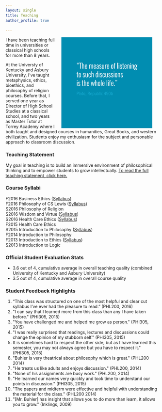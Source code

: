 ```yaml
---
layout: single
title: Teaching
author_profile: true

---
```


<img src="/images/measurelearning.png" alt="propermeasure" align="right" hspace="20" height="300" width="300">

I have been teaching full time in universities or classical high schools for more than 8 years. 

At the Universty of Kentucky and Asbury University, I've taught metaphysics, ethics, bioethics, and philosophy of religion courses. Before that, I served one year as Director of High School Studies at a classical school, and two years as Master Tutor at Torrey Academy where I both taught and designed courses in humanities, Great Books, and western civilization. Students enjoy my enthusiasm for the subject and personable approach to classroom discussion.  

### Teaching Statement

My goal in teaching is to build an immersive environment of philosophical thinking and to empower students to grow intellectually. [To read the full teaching statement, click here.](/teaching-statement)

### Course Syllabi

F2016 Business Ethics ([Syllabus](/syllabus334))  
F2016 Philosophy of CS Lewis ([Syllabus](/syllabus251))  
S2016 Philosophy of Religion    
S2016 Wisdom and Virtue  ([Syllabus](/syllabus-S2016-293-wisdom))   
S2016 Health Care Ethics ([Syllabus](/syllabus-S2016-305-health-care))    
F2015 Health Care Ethics          
S2015 Introduction to Philosophy ([Syllabus](/syllabus200))   
F2014 Introduction to Philosophy   
F2013 Introduction to Ethics ([Syllabus](https://docs.google.com/document/d/1u2FI836N6FcWWs2I5BrbLF1tQav9wjcDJiOU0bRkfRw/edit))     
S2013 Introduction to Logic   


### Official Student Evaluation Stats

- 3.6 out of 4, cumulative average in overall teaching quality (combined University of Kentucky and Asbury University)
- 3.5 out of 4, cumulative average in overall course quality

 
### Student Feedback Highlights ###

1. “This class was structured on one of the most helpful and clear cut syllabus I’ve ever had the pleasure to read.” (PHL200, 2016)
2. "I can say that I learned more from this class than any I have taken before." (PHI305, 2015)
3. "You have challenged me and helped me grow as person." (PHI305, 2015)
4. "I was really surprised that readings, lectures and discussions could change the opinion of my stubborn self." (PHI305, 2015)
5. It is sometimes hard to respect the other side, but as I have learned this semester, you may not always agree but you have to respect it." (PHI305, 2015) 
6. "Buhler is very theatrical about philosophy which is great." (PHL200 2014)
7. "He treats us like adults and enjoys discussion." (PHL200, 2014)
8. "None of his assignments are busy work." (PHL200, 2014)
9. "He learned our names very quickly and took time to understand our points in discussion." (PHI305, 2015)
10. "The papers and midterm were effective and helpful with understanding the material for the class." (PHL200 2014)
11. "[Mr. Buhler] has insight that allows you to do more than learn, it allows you to grow." (Inklings, 2009)
